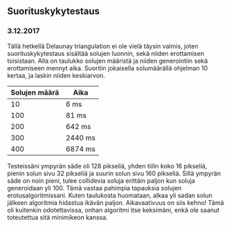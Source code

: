 ## Suorituskykytestaus

### 3.12.2017
Tällä hetkellä Delaunay triangulation ei ole vielä täysin valmis, joten suorituskykytestaus sisältää solujen luonnin, sekä niiden erottamisen toisistaan.
Alla on taulukko solujen määristä ja niiden generointiin sekä erottamiseen mennyt aika. Suoritin jokaisella solumäärällä ohjelman 10 kertaa, ja laskin niiden keskiarvon.

| Solujen määrä | Aika          |
| ------------- | ------------- |
| 10            | 6 ms          |
| 100           | 81 ms         |
| 200           | 642 ms        |
| 300           | 2440 ms       |
| 400           | 6874 ms       |

Testeissäni ympyrän säde oli 128 pikseliä, yhden tiilin koko 16 pikseliä, pienin solun sivu 32 pikseliä ja suurin solun sivu 160 pikseliä. Sillä ympyrän säde on noin pieni, tulee collidevia soluja erittäin paljon kun soluja generoidaan yli 100. Tämä vastaa pahimpia tapauksia solujen erotusalgoritmissani. Kuten taulukosta huomataan, alkaa yli sadan solun jälkeen algoritmia hidastua ikävän paljon. Aikavaativuus on siis kehno! Tämä oli kuitenkin odotettavissa, onhan algoritmi itse keksimäni, enkä ole saanut toteutettua sitä minimikeon kanssa.